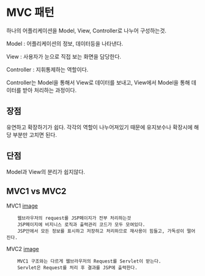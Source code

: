 # MVC 패턴
하나의 어플리케이션을 Model, View, Controller로 나누어 구성하는것.

Model : 어플리케이션의 정보, 데이터등을 나타낸다.

View : 사용자가 눈으로 직접 보는 화면을 담당한다.

Controller : 지휘통제하는 역할이다.

Controller는 Model을 통해서 View로 데이터를 보내고, View에서 Model을 통해 데이터를 받아
처리하는 과정이다.

## 장점
유연하고 확장하기가 쉽다.
각각의 역할이 나누어져있기 때문에 유지보수나 확장시에 해당 부분만 고치면 된다.

## 단점
Model과 View의 분리가 쉽지않다.

## MVC1 vs MVC2
MVC1
[image](../../images/MVC1.jpg)
```
    웹브라우저의 request를 JSP페이지가 전부 처리하는것
    JSP페이지에 비지니스 로직과 출력관리 코드가 모두 모여있다.
    JSP안에서 모든 정보를 표시하고 저장하고 처리하므로 재사용이 힘들고, 가독성이 떨어진다.
```    

MVC2
[image](../../images/MVC2.jpg)
```
    MVC1 구조와는 다르게 웹브라우저의 Request를 Servlet이 받는다.
    Servlet은 Request를 처리 후 결과를 JSP에 출력한다.

```